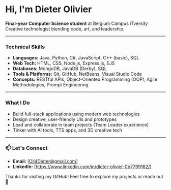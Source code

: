 # Hi, I'm Dieter Olivier

**Final-year Computer Science student** at Belgium Campus iTversity  
Creative technologist blending code, art, and leadership.

---

### Technical Skills
- **Languages:** Java, Python, C#, JavaScript, C++ (basic), SQL
- **Web Tech:** HTML, CSS, Node.js, Express.js, EJS
- **Databases:** MongoDB, JavaDB (Derby), SQL
- **Tools & Platforms:** Git, GitHub, NetBeans, Visual Studio Code
- **Concepts:** RESTful APIs, Object-Oriented Programming (OOP), Agile Methodologies, Prompt Engineering

---

### What I Do
- Build full-stack applications using modern web technologies
- Design creative, user-friendly UIs and prototypes
- Lead and collaborate in team projects (Team Leader experience)
- Tinker with AI tools, TTS apps, and 3D creative tech

---

### 📫 Let's Connect
- **Email:** [Oli4Dieter@gmail.com]
- **LinkedIn:** [https://www.linkedin.com/in/dieter-olivier-0b7799162/]

Thanks for visiting my GitHub! Feel free to explore my projects or reach out 👋
